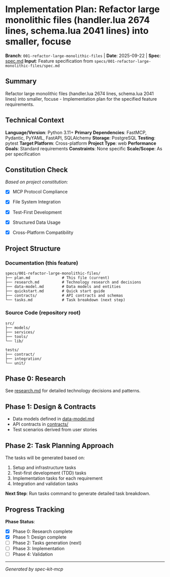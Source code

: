 # Implementation Plan: Refactor large monolithic files (handler.lua 2674 lines, schema.lua 2041 lines) into smaller, focuse

**Branch**: `001-refactor-large-monolithic-files` | **Date**: 2025-09-22 | **Spec**: [spec.md](spec.md)
**Input**: Feature specification from `specs/001-refactor-large-monolithic-files/spec.md`

## Summary

Refactor large monolithic files (handler.lua 2674 lines, schema.lua 2041 lines) into smaller, focuse - Implementation plan for the specified feature requirements.

## Technical Context

**Language/Version**: Python 3.11+
**Primary Dependencies**: FastMCP, Pydantic, PyYAML, FastAPI, SQLAlchemy
**Storage**: PostgreSQL
**Testing**: pytest
**Target Platform**: Cross-platform
**Project Type**: web
**Performance Goals**: Standard requirements
**Constraints**: None specific
**Scale/Scope**: As per specification

## Constitution Check

*Based on project constitution:*

- [x] MCP Protocol Compliance
- [x] File System Integration
- [x] Test-First Development
- [x] Structured Data Usage
- [x] Cross-Platform Compatibility


## Project Structure

### Documentation (this feature)
```
specs/001-refactor-large-monolithic-files/
├── plan.md              # This file (current)
├── research.md          # Technology research and decisions
├── data-model.md        # Data models and entities
├── quickstart.md        # Quick start guide
├── contracts/           # API contracts and schemas
└── tasks.md             # Task breakdown (next step)
```

### Source Code (repository root)
```
src/
├── models/
├── services/
├── tools/
└── lib/

tests/
├── contract/
├── integration/
└── unit/
```

## Phase 0: Research

See [research.md](research.md) for detailed technology decisions and patterns.

## Phase 1: Design & Contracts

- Data models defined in [data-model.md](data-model.md)
- API contracts in [contracts/](contracts/)
- Test scenarios derived from user stories

## Phase 2: Task Planning Approach

The tasks will be generated based on:
1. Setup and infrastructure tasks
2. Test-first development (TDD) tasks
3. Implementation tasks for each requirement
4. Integration and validation tasks

**Next Step**: Run tasks command to generate detailed task breakdown.

## Progress Tracking

**Phase Status**:
- [x] Phase 0: Research complete
- [x] Phase 1: Design complete
- [ ] Phase 2: Tasks generation (next)
- [ ] Phase 3: Implementation
- [ ] Phase 4: Validation

---
*Generated by spec-kit-mcp*
